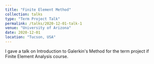 ```yaml
---
title: "Finite Element Method"
collection: talks
type: "Term Project Talk"
permalink: /talks/2020-12-01-talk-1
venue: "University of Arizona"
date: 2020-12-01
location: "Tucson, USA"
---
```


<!-- [More information here](http://example2.com) -->

I gave a talk on Introduction to Galerkin's Method for the term project if Finite Element Analysis course.
